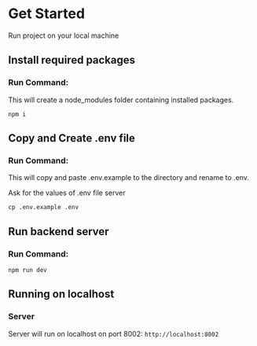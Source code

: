 <!-- Run project on your local machine -->
# Get Started

Run project on your local machine

## Install required packages
### Run Command: 
This will create a node_modules folder containing installed packages.
   
```
npm i 
```

## Copy and Create .env file
### Run Command: 
This will copy and paste .env.example to the directory and rename to .env.

Ask for the values of .env file server
```
cp .env.example .env
```
     
## Run backend server
### Run Command: 

```
npm run dev
```

## Running on localhost

### Server
Server will run on localhost on port 8002:
`
http://localhost:8002
`
